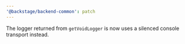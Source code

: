 ```yaml
---
'@backstage/backend-common': patch
---
```


The logger returned from `getVoidLogger` is now uses a silenced console transport instead.
